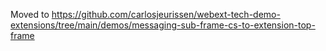 Moved to https://github.com/carlosjeurissen/webext-tech-demo-extensions/tree/main/demos/messaging-sub-frame-cs-to-extension-top-frame
